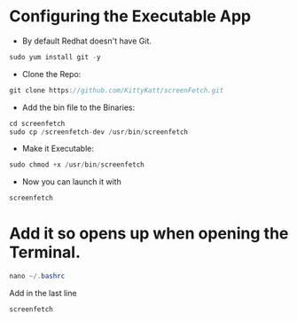 # Configuring the Executable App
- By default Redhat doesn't have Git.
```java
sudo yum install git -y
```

- Clone the Repo:
```java
git clone https://github.com/KittyKatt/screenFetch.git
```

- Add the bin file to the Binaries:
```java
cd screenfetch
sudo cp /screenfetch-dev /usr/bin/screenfetch
```

- Make it Executable:
```java
sudo chmod +x /usr/bin/screenfetch
```

- Now you can launch it with
```java
screenfetch
```

# Add it so opens up when opening the Terminal.
```java
nano ~/.bashrc
```
Add in the last line 
```java
screenfetch
```

